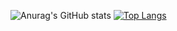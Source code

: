 ![Anurag's GitHub stats](https://github-readme-stats.vercel.app/api?username=Kangjunseok09&show_icons=true&theme=catppuccin_latte)
[![Top Langs](https://github-readme-stats.vercel.app/api/top-langs/?username=Kangjunseok09&langs_count=3)](https://github.com/anuraghazra/github-readme-stats)

